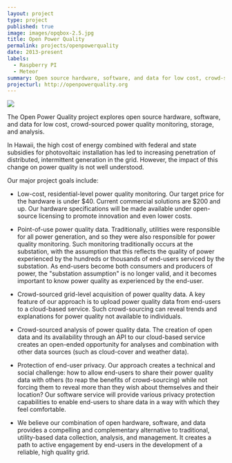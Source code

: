 ```yaml
---
layout: project
type: project
published: true
image: images/opqbox-2.5.jpg
title: Open Power Quality
permalink: projects/openpowerquality
date: 2013-present
labels:
  - Raspberry PI
  - Meteor
summary: Open source hardware, software, and data for low cost, crowd-sourced power quality monitoring, storage, and analysis.
projecturl: http://openpowerquality.org
---
```


<img class="ui medium right floated rounded image" src="{{ site.baseurl }}/images/opqbox-2.5.jpg">

The Open Power Quality project explores open source hardware, software, and data for low cost, crowd-sourced power quality monitoring, storage, and analysis. 

In Hawaii, the high cost of energy combined with federal and state subsidies for photovoltaic installation has led to increasing penetration of distributed, intermittent generation in the grid. However, the impact of this change on power quality is not well understood.

Our major project goals include:

* Low-cost, residential-level power quality monitoring. Our target price for the hardware is under $40. Current commercial solutions are $200 and up. Our hardware specifications will be made available under open-source licensing to promote innovation and even lower costs.

* Point-of-use power quality data. Traditionally, utilities were responsible for all power generation, and so they were also responsible for power quality monitoring. Such monitoring traditionally occurs at the substation, with the assumption that this reflects the quality of power experienced by the hundreds or thousands of end-users serviced by the substation. As end-users become both consumers and producers of power, the "substation assumption" is no longer valid, and it becomes important to know power quality as experienced by the end-user.

* Crowd-sourced grid-level acquisition of power quality data. A key feature of our approach is to upload power quality data from end-users to a cloud-based service. Such crowd-sourcing can reveal trends and explanations for power quality not available to individuals.

* Crowd-sourced analysis of power quality data. The creation of open data and its availability through an API to our cloud-based service creates an open-ended opportunity for analyses and combination with other data sources (such as cloud-cover and weather data).

* Protection of end-user privacy. Our approach creates a technical and social challenge: how to allow end-users to share their power quality data with others (to reap the benefits of crowd-sourcing) while not forcing them to reveal more than they wish about themselves and their location? Our software service will provide various privacy protection capabilities to enable end-users to share data in a way with which they feel comfortable.

* We believe our combination of open hardware, software, and data provides a compelling and complementary alternative to traditional, utility-based data collection, analysis, and management. It creates a path to active engagement by end-users in the development of a reliable, high quality grid.
